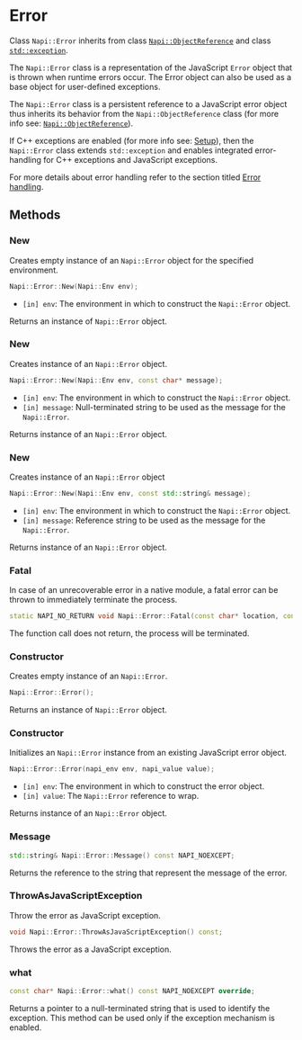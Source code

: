 # Error

Class `Napi::Error` inherits from class [`Napi::ObjectReference`][] and class [`std::exception`][].

The `Napi::Error` class is a representation of the JavaScript `Error` object that is thrown
when runtime errors occur. The Error object can also be used as a base object for
user-defined exceptions.

The `Napi::Error` class is a persistent reference to a JavaScript error object thus
inherits its behavior from the `Napi::ObjectReference` class (for more info see: [`Napi::ObjectReference`](object_reference.md)).

If C++ exceptions are enabled (for more info see: [Setup](setup.md)), then the
`Napi::Error` class extends `std::exception` and enables integrated
error-handling for C++ exceptions and JavaScript exceptions.

For more details about error handling refer to the section titled [Error handling](error_handling.md).

## Methods

### New

Creates empty instance of an `Napi::Error` object for the specified environment.

```cpp
Napi::Error::New(Napi::Env env);
```

- `[in] env`: The environment in which to construct the `Napi::Error` object.

Returns an instance of `Napi::Error` object.

### New

Creates instance of an `Napi::Error` object.

```cpp
Napi::Error::New(Napi::Env env, const char* message);
```

- `[in] env`: The environment in which to construct the `Napi::Error` object.
- `[in] message`: Null-terminated string to be used as the message for the `Napi::Error`.

Returns instance of an `Napi::Error` object.

### New

Creates instance of an `Napi::Error` object

```cpp
Napi::Error::New(Napi::Env env, const std::string& message);
```

- `[in] env`: The environment in which to construct the `Napi::Error` object.
- `[in] message`: Reference string to be used as the message for the `Napi::Error`.

Returns instance of an `Napi::Error` object.

### Fatal

In case of an unrecoverable error in a native module, a fatal error can be thrown
to immediately terminate the process.

```cpp
static NAPI_NO_RETURN void Napi::Error::Fatal(const char* location, const char* message);
```

The function call does not return, the process will be terminated.

### Constructor

Creates empty instance of an `Napi::Error`.

```cpp
Napi::Error::Error();
```

Returns an instance of `Napi::Error` object.

### Constructor

Initializes an `Napi::Error` instance from an existing JavaScript error object.

```cpp
Napi::Error::Error(napi_env env, napi_value value);
```

- `[in] env`: The environment in which to construct the error object.
- `[in] value`: The `Napi::Error` reference to wrap.

Returns instance of an `Napi::Error` object.

### Message

```cpp
std::string& Napi::Error::Message() const NAPI_NOEXCEPT;
```

Returns the reference to the string that represent the message of the error.

### ThrowAsJavaScriptException

Throw the error as JavaScript exception.

```cpp
void Napi::Error::ThrowAsJavaScriptException() const;
```

Throws the error as a JavaScript exception.

### what

```cpp
const char* Napi::Error::what() const NAPI_NOEXCEPT override;
```

Returns a pointer to a null-terminated string that is used to identify the
exception. This method can be used only if the exception mechanism is enabled.

[`Napi::ObjectReference`]: ./object_reference.md
[`std::exception`]: https://cplusplus.com/reference/exception/exception/
